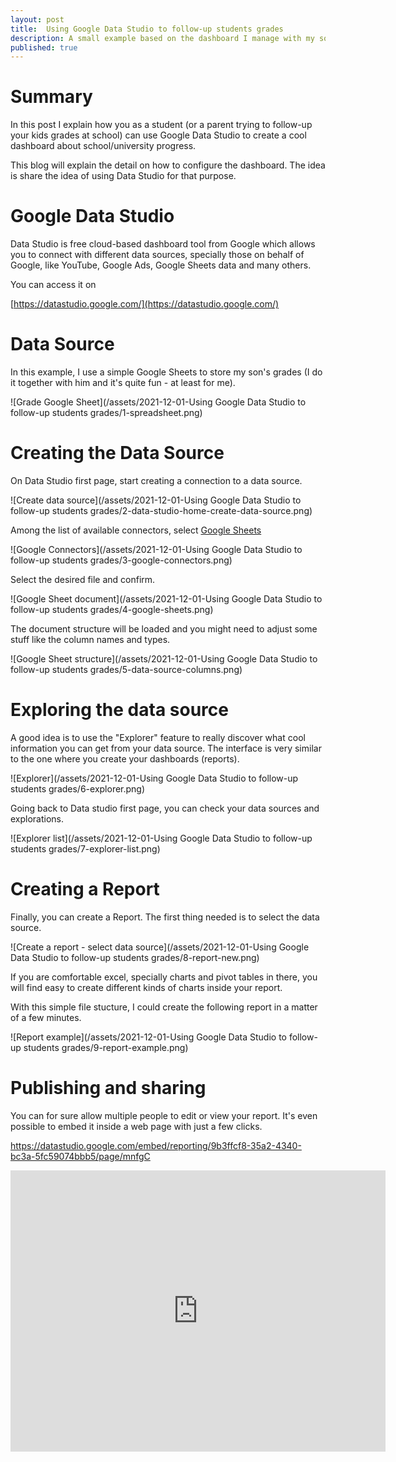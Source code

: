 ```yaml
---
layout: post
title:  Using Google Data Studio to follow-up students grades
description: A small example based on the dashboard I manage with my son
published: true
---
```


# Summary

In this post I explain how you as a student (or a parent trying to follow-up your kids grades at school) can use Google Data Studio to create a cool dashboard about school/university progress.

This blog will explain the detail on how to configure the dashboard. The idea is share the idea of using Data Studio for that purpose.

# Google Data Studio

Data Studio is free cloud-based dashboard tool from Google which allows you to connect with different data sources, specially those on behalf of Google, like YouTube, Google Ads, Google Sheets data and many others.

You can access it on

[https://datastudio.google.com/](https://datastudio.google.com/)

# Data Source

In this example, I use a simple Google Sheets to store my son's grades (I do it together with him and it's quite fun - at least for me).

![Grade Google Sheet](/assets/2021-12-01-Using Google Data Studio to follow-up students grades/1-spreadsheet.png)

# Creating the Data Source

On Data Studio first page, start creating a connection to a data source.

![Create data source](/assets/2021-12-01-Using Google Data Studio to follow-up students grades/2-data-studio-home-create-data-source.png)

Among the list of available connectors, select [Google Sheets](https://support.google.com/datastudio/answer/6370353)

![Google Connectors](/assets/2021-12-01-Using Google Data Studio to follow-up students grades/3-google-connectors.png)

Select the desired file and confirm.

![Google Sheet document](/assets/2021-12-01-Using Google Data Studio to follow-up students grades/4-google-sheets.png)

The document structure will be loaded and you might need to adjust some stuff like the column names and types.

![Google Sheet structure](/assets/2021-12-01-Using Google Data Studio to follow-up students grades/5-data-source-columns.png)


# Exploring the data source

A good idea is to use the "Explorer" feature to really discover what cool information you can get from your data source. The interface is very similar to the one where you create your dashboards (reports).

![Explorer](/assets/2021-12-01-Using Google Data Studio to follow-up students grades/6-explorer.png)

Going back to Data studio first page, you can check your data sources and explorations.

![Explorer list](/assets/2021-12-01-Using Google Data Studio to follow-up students grades/7-explorer-list.png)

# Creating a Report

Finally, you can create a Report. The first thing needed is to select the data source. 

![Create a report - select data source](/assets/2021-12-01-Using Google Data Studio to follow-up students grades/8-report-new.png)

If you are comfortable excel, specially charts and pivot tables in there, you will find easy to create different kinds of charts inside your report.

With this simple file stucture, I could create the following report in a matter of a few minutes.

![Report example](/assets/2021-12-01-Using Google Data Studio to follow-up students grades/9-report-example.png)

# Publishing and sharing

You can for sure allow multiple people to edit or view your report. It's even possible to embed it inside a web page with just a few clicks.
  
https://datastudio.google.com/embed/reporting/9b3ffcf8-35a2-4340-bc3a-5fc59074bbb5/page/mnfgC


<iframe width="600" height="450" src="https://datastudio.google.com/embed/reporting/9b3ffcf8-35a2-4340-bc3a-5fc59074bbb5/page/mnfgC" frameborder="0" style="border:0" allowfullscreen></iframe>




